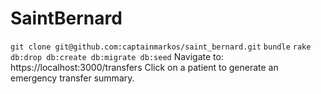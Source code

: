 # SaintBernard
`git clone git@github.com:captainmarkos/saint_bernard.git`
`bundle`
`rake db:drop db:create db:migrate db:seed`
Navigate to:
https://localhost:3000/transfers
Click on a patient to generate an emergency transfer summary.
